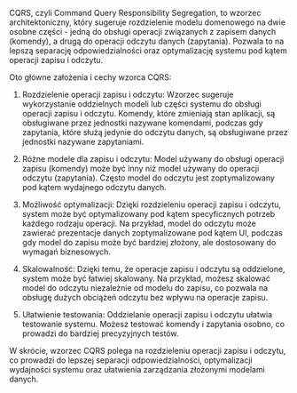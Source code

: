 CQRS, czyli Command Query Responsibility Segregation, to wzorzec architektoniczny, który sugeruje rozdzielenie modelu domenowego na dwie osobne części - jedną do obsługi operacji związanych z zapisem danych (komendy), a drugą do operacji odczytu danych (zapytania). Pozwala to na lepszą separację odpowiedzialności oraz optymalizację systemu pod kątem operacji zapisu i odczytu.

Oto główne założenia i cechy wzorca CQRS:

1. Rozdzielenie operacji zapisu i odczytu: Wzorzec sugeruje wykorzystanie oddzielnych modeli lub części systemu do obsługi operacji zapisu i odczytu. Komendy, które zmieniają stan aplikacji, są obsługiwane przez jednostki nazywane komendami, podczas gdy zapytania, które służą jedynie do odczytu danych, są obsługiwane przez jednostki nazywane zapytaniami.

2. Różne modele dla zapisu i odczytu: Model używany do obsługi operacji zapisu (komendy) może być inny niż model używany do operacji odczytu (zapytania). Często model do odczytu jest zoptymalizowany pod kątem wydajnego odczytu danych.

3. Możliwość optymalizacji: Dzięki rozdzieleniu operacji zapisu i odczytu, system może być optymalizowany pod kątem specyficznych potrzeb każdego rodzaju operacji. Na przykład, model do odczytu może zawierać prezentacje danych zoptymalizowane pod kątem UI, podczas gdy model do zapisu może być bardziej złożony, ale dostosowany do wymagań biznesowych.

4. Skalowalność: Dzięki temu, że operacje zapisu i odczytu są oddzielone, system może być łatwiej skalowany. Na przykład, możesz skalować model do odczytu niezależnie od modelu do zapisu, co pozwala na obsługę dużych obciążeń odczytu bez wpływu na operacje zapisu.

5. Ułatwienie testowania: Oddzielanie operacji zapisu i odczytu ułatwia testowanie systemu. Możesz testować komendy i zapytania osobno, co prowadzi do bardziej precyzyjnych testów.

W skrócie, wzorzec CQRS polega na rozdzieleniu operacji zapisu i odczytu, co prowadzi do lepszej separacji odpowiedzialności, optymalizacji wydajności systemu oraz ułatwienia zarządzania złożonymi modelami danych.